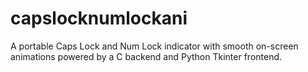 # capslocknumlockani
A portable Caps Lock and Num Lock indicator with smooth on-screen animations powered by a C backend and Python Tkinter frontend.
